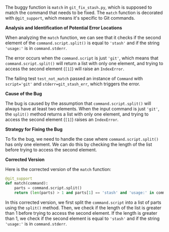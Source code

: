 The buggy function is `match` in `git_fix_stash.py`, which is supposed to match the command that needs to be fixed. The `match` function is decorated with `@git_support`, which means it's specific to Git commands.

**Analysis and Identification of Potential Error Locations**

When analyzing the `match` function, we can see that it checks if the second element of the `command.script.split()` is equal to `'stash'` and if the string `'usage:'` is in `command.stderr`.

The error occurs when the `command.script` is just `'git'`, which means that `command.script.split()` will return a list with only one element, and trying to access the second element (`[1]`) will raise an `IndexError`.

The failing test `test_not_match` passed an instance of `Command` with `script='git'` and `stderr=git_stash_err`, which triggers the error.

**Cause of the Bug**

The bug is caused by the assumption that `command.script.split()` will always have at least two elements. When the input command is just `'git'`, the `split()` method returns a list with only one element, and trying to access the second element (`[1]`) raises an `IndexError`.

**Strategy for Fixing the Bug**

To fix the bug, we need to handle the case where `command.script.split()` has only one element. We can do this by checking the length of the list before trying to access the second element.

**Corrected Version**

Here is the corrected version of the `match` function:
```python
@git_support
def match(command):
    parts = command.script.split()
    return (len(parts) > 1 and parts[1] == 'stash' and 'usage:' in command.stderr)
```
In this corrected version, we first split the `command.script` into a list of parts using the `split()` method. Then, we check if the length of the list is greater than 1 before trying to access the second element. If the length is greater than 1, we check if the second element is equal to `'stash'` and if the string `'usage:'` is in `command.stderr`.